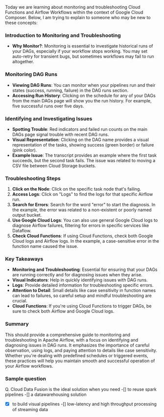 Today we are learning about monitoring and troubleshooting Cloud Functions and Airflow Workflows within the context of Google Cloud Composer. Below, I am trying to explain to someone who may be new to these concepts:

### Introduction to Monitoring and Troubleshooting

- **Why Monitor?**: Monitoring is essential to investigate historical runs of your DAGs, especially if your workflow stops working. You may set auto-retry for transient bugs, but sometimes workflows may fail to run altogether.

### Monitoring DAG Runs

- **Viewing DAG Runs**: You can monitor when your pipelines run and their states (success, running, failure) in the DAG runs section.
- **Accessing Run History**: Clicking on the schedule for any of your DAGs from the main DAGs page will show you the run history. For example, five successful runs over five days.

### Identifying and Investigating Issues

- **Spotting Trouble**: Red indicators and failed run counts on the main DAGs page signal trouble with recent DAG runs.
- **Visual Representation**: Clicking on the DAG name provides a visual representation of the tasks, showing success (green border) or failure (pink color).
- **Example Issue**: The transcript provides an example where the first task succeeds, but the second task fails. The issue was related to moving a CSV file between Cloud Storage buckets.

### Troubleshooting Steps

1. **Click on the Node**: Click on the specific task node that's failing.
2. **Access Logs**: Click on "Logs" to find the logs for that specific Airflow run.
3. **Search for Errors**: Search for the word "error" to start the diagnosis. In the example, the error was related to a non-existent or poorly named output bucket.
4. **Use Google Cloud Logs**: You can also use general Google Cloud logs to diagnose Airflow failures, filtering for errors in specific services like Dataflow.
5. **Check Cloud Functions**: If using Cloud Functions, check both Google Cloud logs and Airflow logs. In the example, a case-sensitive error in the function name caused the issue.

### Key Takeaways

- **Monitoring and Troubleshooting**: Essential for ensuring that your DAGs are running correctly and for diagnosing issues when they arise.
- **Visual Indicators**: Help in quickly identifying issues with DAG runs.
- **Logs**: Provide detailed information for troubleshooting specific errors.
- **Attention to Detail**: Small details like case sensitivity in function names can lead to failures, so careful setup and mindful troubleshooting are crucial.
- **Cloud Functions**: If you're using Cloud Functions to trigger DAGs, be sure to check both Airflow and Google Cloud logs.

### Summary

This should provide a comprehensive guide to monitoring and troubleshooting in Apache Airflow, with a focus on identifying and diagnosing issues in DAG runs. It emphasizes the importance of careful observation, using logs, and paying attention to details like case sensitivity. Whether you're dealing with predefined schedules or triggered events, these practices will help you maintain smooth and successful operation of your Airflow workflows.



### Sample question
Q. Cloud Data Fusion is the ideal solution when you need
-[] to reuse spark pipelines
-[] a datawarehousing solution
-[x] to build visual pipelines
-[] low-latency and high throughput processing of streaming data